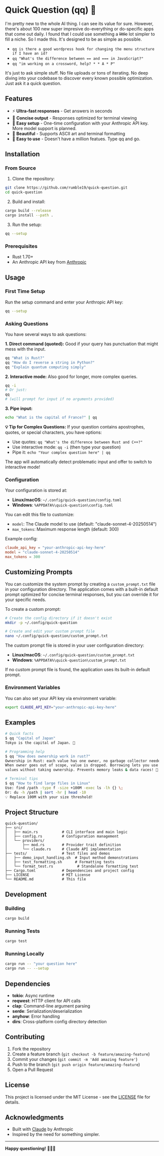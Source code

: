 # Quick Question (qq) 🚀

I'm pretty new to the whole AI thing. I can see its value for sure. However, there's about 100 new super impresive do-everything or do-specific apps that come out daily. I found that I could use something a <del>little</del> lot simpler to fill a niche. So I made this. It's designed to be as simple as possible. 
- `qq is there a good wordpress hook for changing the menu structure if I have an id?`
- `qq "What's the difference between == and === in JavaScript?"`
- `qq "im working on a crossword, help? * * A * P"`

It's just to ask simple stuff. No file uploads or tons of iterating. No deep diving into your codebase to discover every known possible optimization. Just ask it a quick question. 

## Features

- ⚡ **Ultra-fast responses** - Get answers in seconds
- 🎯 **Concise output** - Responses optimized for terminal viewing
- 🔧 **Easy setup** - One-time configuration with your Anthropic API key. More model support is planned. 
- 🎨 **Beautiful** - Supports ASCII art and terminal formatting
- 🙏 **Easy to use** - Doesn't have a million featues. Type qq and go. 

## Installation

### From Source

1. Clone the repository:
```bash
git clone https://github.com/rumble19/quick-question.git
cd quick-question
```

2. Build and install:
```bash
cargo build --release
cargo install --path .
```

3. Run the setup:
```bash
qq --setup
```

### Prerequisites

- Rust 1.70+ 
- An Anthropic API key from [Anthropic](https://www.anthropic.com/)

## Usage

### First Time Setup

Run the setup command and enter your Anthropic API key:

```bash
qq --setup
```

### Asking Questions

You have several ways to ask questions:

**1. Direct command (quoted):** Good if your query has punctuation that might mess with the input. 
```bash
qq "What is Rust?"
qq "How do I reverse a string in Python?"
qq "Explain quantum computing simply"
```

**2. Interactive mode:**  Also good for longer, more complex queries. 
```bash
qq -i
# Or just:
qq
# (will prompt for input if no arguments provided)
```

**3. Pipe input:**
```bash
echo "What is the capital of France?" | qq
```

**💡 Tip for Complex Questions:**
If your question contains apostrophes, quotes, or special characters, you have options:
- Use quotes: `qq "What's the difference between Rust and C++?"`
- Use interactive mode: `qq -i` (then type your question)
- Pipe it: `echo "Your complex question here" | qq`

The app will automatically detect problematic input and offer to switch to interactive mode!

### Configuration

Your configuration is stored at:
- **Linux/macOS**: `~/.config/quick-question/config.toml`
- **Windows**: `%APPDATA%\quick-question\config.toml`

You can edit this file to customize:
- `model`: The Claude model to use (default: "claude-sonnet-4-20250514")
- `max_tokens`: Maximum response length (default: 300)

Example config:
```toml
claude_api_key = "your-anthropic-api-key-here"
model = "claude-sonnet-4-20250514"
max_tokens = 300
```

## Customizing Prompts

You can customize the system prompt by creating a `custom_prompt.txt` file in your configuration directory. The application comes with a built-in default prompt optimized for concise terminal responses, but you can override it for your specific needs.

To create a custom prompt:
```bash
# Create the config directory if it doesn't exist  
mkdir -p ~/.config/quick-question

# Create and edit your custom prompt file
nano ~/.config/quick-question/custom_prompt.txt
```

The custom prompt file is stored in your user configuration directory:
- **Linux/macOS**: `~/.config/quick-question/custom_prompt.txt`  
- **Windows**: `%APPDATA%\quick-question\custom_prompt.txt`

If no custom prompt file is found, the application uses its built-in default prompt.

### Environment Variables

You can also set your API key via environment variable:
```bash
export CLAUDE_API_KEY="your-anthropic-api-key-here"
```

## Examples

```bash
# Quick facts
$ qq "Capital of Japan"
Tokyo is the capital of Japan. 🗾

# Programming help
$ qq "How does ownership work in rust?"
Ownership in Rust: each value has one owner, no garbage collector needed. 
When owner goes out of scope, value is dropped. Borrowing lets you use 
values without taking ownership. Prevents memory leaks & data races! 🦀

# Terminal tips
$ qq "How to find large files in Linux"
Use: find /path -type f -size +100M -exec ls -lh {} \;
Or: du -h /path | sort -hr | head -10
💡 Replace 100M with your size threshold!
```

## Project Structure

```
quick-question/
├── src/
│   ├── main.rs           # CLI interface and main logic
│   ├── config.rs         # Configuration management
│   └── providers/
│       ├── mod.rs        # Provider trait definition
│       └── claude.rs     # Claude API implementation
├── tests/                # Test files and demos
│   ├── demo_input_handling.sh  # Input method demonstrations
│   ├── test_formatting.sh      # Formatting tests
│   └── format_test.rs           # Standalone formatting test
├── Cargo.toml            # Dependencies and project config
├── LICENSE               # MIT License
└── README.md             # This file
```

## Development

### Building

```bash
cargo build
```

### Running Tests

```bash
cargo test
```

### Running Locally

```bash
cargo run -- "your question here"
cargo run -- --setup
```

## Dependencies

- **tokio**: Async runtime
- **reqwest**: HTTP client for API calls
- **clap**: Command-line argument parsing
- **serde**: Serialization/deserialization
- **anyhow**: Error handling
- **dirs**: Cross-platform config directory detection

## Contributing

1. Fork the repository
2. Create a feature branch (`git checkout -b feature/amazing-feature`)
3. Commit your changes (`git commit -m 'Add amazing feature'`)
4. Push to the branch (`git push origin feature/amazing-feature`)
5. Open a Pull Request

## License

This project is licensed under the MIT License - see the [LICENSE](LICENSE) file for details.

## Acknowledgments

- Built with [Claude](https://www.anthropic.com/) by Anthropic
- Inspired by the need for something simpler.

---

**Happy questioning!** 🤔💭✨
